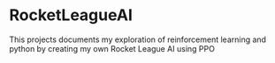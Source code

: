 # RocketLeagueAI
 This projects documents my exploration of reinforcement learning and python by creating my own Rocket League AI using PPO
